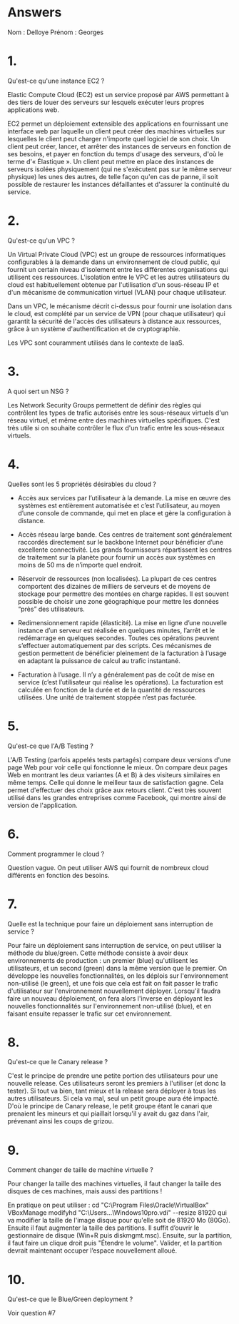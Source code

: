 # Answers

Nom : Delloye
Prénom : Georges

# 1.
Qu'est-ce qu'une instance EC2 ?

Elastic Compute Cloud (EC2) est un service proposé par AWS permettant à des tiers de louer des serveurs sur lesquels exécuter leurs propres applications web.

EC2 permet un déploiement extensible des applications en fournissant une interface web par laquelle un client peut créer des machines virtuelles sur lesquelles le client peut charger n'importe quel logiciel de son choix. Un client peut créer, lancer, et arrêter des instances de serveurs en fonction de ses besoins, et payer en fonction du temps d'usage des serveurs, d'où le terme d'« Élastique ». Un client peut mettre en place des instances de serveurs isolées physiquement (qui ne s'exécutent pas sur le même serveur physique) les unes des autres, de telle façon qu'en cas de panne, il soit possible de restaurer les instances défaillantes et d'assurer la continuité du service.

# 2.
Qu'est-ce qu'un VPC ?

Un Virtual Private Cloud (VPC) est un groupe de ressources informatiques configurables à la demande dans un environnement de cloud public, qui fournit un certain niveau d'isolement entre les différentes organisations qui utilisent ces ressources. L'isolation entre le VPC et les autres utilisateurs du cloud est habituellement obtenue par l'utilisation d'un sous-réseau IP et d'un mécanisme de communication virtuel (VLAN) pour chaque utilisateur.

Dans un VPC, le mécanisme décrit ci-dessus pour fournir une isolation dans le cloud, est complété par un service de VPN (pour chaque utilisateur) qui garantit la sécurité de l'accès des utilisateurs à distance aux ressources, grâce à un système d'authentification et de cryptographie.

Les VPC sont couramment utilisés dans le contexte de IaaS.

# 3.
A quoi sert un NSG ?

Les Network Security Groups permettent de définir des règles qui contrôlent les types de trafic autorisés entre les sous-réseaux virtuels d'un réseau virtuel, et même entre des machines virtuelles spécifiques. C'est très utile si on souhaite contrôler le flux d'un trafic entre les sous-réseaux virtuels.

# 4.
Quelles sont les 5 propriétés désirables du cloud ?

 - Accès aux services par l’utilisateur à la demande.
La mise en œuvre des systèmes est entièrement automatisée et c’est l’utilisateur, au moyen d’une console de commande, qui met en place et gère la configuration à distance.

 - Accès réseau large bande.
Ces centres de traitement sont généralement raccordés directement sur le backbone Internet pour bénéficier d’une excellente connectivité. Les grands fournisseurs répartissent les centres de traitement sur la planète pour fournir un accès aux systèmes en moins de 50 ms de n’importe quel endroit.

 - Réservoir de ressources (non localisées).
La plupart de ces centres comportent des dizaines de milliers de serveurs et de moyens de stockage pour permettre des montées en charge rapides. Il est souvent possible de choisir une zone géographique pour mettre les données “près” des utilisateurs.

 - Redimensionnement rapide (élasticité).
La mise en ligne d’une nouvelle instance d’un serveur est réalisée en quelques minutes, l’arrêt et le redémarrage en quelques secondes. Toutes ces opérations peuvent s’effectuer automatiquement par des scripts. Ces mécanismes de gestion permettent de bénéficier pleinement de la facturation à l’usage en adaptant la puissance de calcul au trafic instantané.

 - Facturation à l’usage.
Il n’y a généralement pas de coût de mise en service (c’est l’utilisateur qui réalise les opérations). La facturation est calculée en fonction de la durée et de la quantité de ressources utilisées. Une unité de traitement stoppée n’est pas facturée.

# 5.
Qu'est-ce que l'A/B Testing ?

L'A/B Testing (parfois appelés tests partagés) compare deux versions d'une page Web pour voir celle qui fonctionne le mieux. On compare deux pages Web en montrant les deux variantes (A et B) à des visiteurs similaires en même temps. Celle qui donne le meilleur taux de satisfaction gagne. Cela permet d'effectuer des choix grâce aux retours client. C'est très souvent utilisé dans les grandes entreprises comme Facebook, qui montre ainsi de version de l'application.

# 6.
Comment programmer le cloud ?

Question vague. On peut utiliser AWS qui fournit de nombreux cloud différents en fonction des besoins.

# 7.
Quelle est la technique pour faire un déploiement sans interruption de service ?

Pour faire un déploiement sans interruption de service, on peut utiliser la méthode du blue/green. Cette méthode consiste à avoir deux environnements de production : un premier (blue) qu'utilisent les utilisateurs, et un second (green) dans la même version que le premier. On développe les nouvelles fonctionnalités, on les déplois sur l'environnement non-utilisé (le green), et une fois que cela est fait on fait passer le trafic d'utilisateur sur l'environnement nouvellement déployer. Lorsqu'il faudra faire un nouveau déploiement, on fera alors l'inverse en déployant les nouvelles fonctionnalités sur l'environnement non-utilisé (blue), et en faisant ensuite repasser le trafic sur cet environnement.

# 8.
Qu'est-ce que le Canary release ?

C'est le principe de prendre une petite portion des utilisateurs pour une nouvelle release. Ces utilisateurs seront les premiers à l'utiliser (et donc la tester). Si tout va bien, tant mieux et la release sera déployer à tous les autres utilisateurs. Si cela va mal, seul un petit groupe aura été impacté. D'où le principe de Canary release, le petit groupe étant le canari que prenaient les mineurs et qui piaillait lorsqu'il y avait du gaz dans l'air, prévenant ainsi les coups de grizou.

# 9.
Comment changer de taille de machine virtuelle ?

Pour changer la taille des machines virtuelles, il faut changer la taille des disques de ces machines, mais aussi des partitions !

En pratique on peut utiliser : cd "C:\Program Files\Oracle\VirtualBox"
VBoxManage modifyhd "C:\Users\...\Windows10pro.vdi" --resize 81920   qui va modifier la taille de l'image disque pour qu'elle soit de 81920 Mo (80Go). Ensuite il faut augmenter la taille des partitions. Il suffit d’ouvrir le gestionnaire de disque (Win+R puis diskmgmt.msc). Ensuite, sur la partition, il faut faire un clique droit puis "Étendre le volume". Valider, et la partition devrait maintenant occuper l’espace nouvellement alloué.

# 10.
Qu'est-ce que le Blue/Green deployment ?

Voir question #7
